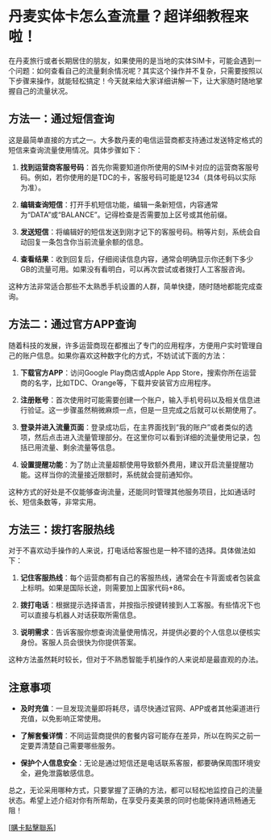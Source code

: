 # 丹麦实体卡怎么查流量？超详细教程来啦！

在丹麦旅行或者长期居住的朋友，如果使用的是当地的实体SIM卡，可能会遇到一个问题：如何查看自己的流量剩余情况呢？其实这个操作并不复杂，只需要按照以下步骤来操作，就能轻松搞定！今天就来给大家详细讲解一下，让大家随时随地掌握自己的流量状况。

## 方法一：通过短信查询

这是最简单直接的方式之一。大多数丹麦的电信运营商都支持通过发送特定格式的短信来查询流量使用情况。具体步骤如下：

1. **找到运营商客服号码**：首先你需要知道你所使用的SIM卡对应的运营商客服号码。例如，若你使用的是TDC的卡，客服号码可能是1234（具体号码以实际为准）。
   
2. **编辑查询短信**：打开手机短信功能，编辑一条新短信，内容通常为“DATA”或“BALANCE”。记得检查是否需要加上区号或其他前缀。

3. **发送短信**：将编辑好的短信发送到刚才记下的客服号码。稍等片刻，系统会自动回复一条包含你当前流量余额的信息。

4. **查看结果**：收到回复后，仔细阅读信息内容，通常会明确显示你还剩下多少GB的流量可用。如果没有看明白，可以再次尝试或者拨打人工客服咨询。

这种方法非常适合那些不太熟悉手机设置的人群，简单快捷，随时随地都能完成查询。

## 方法二：通过官方APP查询

随着科技的发展，许多运营商现在都推出了专门的应用程序，方便用户实时管理自己的账户信息。如果你喜欢这种数字化的方式，不妨试试下面的方法：

1. **下载官方APP**：访问Google Play商店或Apple App Store，搜索你所在运营商的名字，比如TDC、Orange等，下载并安装官方应用程序。

2. **注册账号**：首次使用时可能需要创建一个账户，输入手机号码以及相关信息进行验证。这一步骤虽然稍微麻烦一点，但是一旦完成之后就可以长期使用了。

3. **登录并进入流量页面**：登录成功后，在主界面找到“我的账户”或者类似的选项，然后点击进入流量管理部分。在这里你可以看到详细的流量使用记录，包括已用流量、剩余流量等信息。

4. **设置提醒功能**：为了防止流量超额使用导致额外费用，建议开启流量提醒功能。这样当你的流量接近限额时，系统就会提前通知你。

这种方式的好处是不仅能够查询流量，还能同时管理其他服务项目，比如通话时长、短信条数等，非常实用。

## 方法三：拨打客服热线

对于不喜欢动手操作的人来说，打电话给客服也是一种不错的选择。具体做法如下：

1. **记住客服热线**：每个运营商都有自己的客服热线，通常会在卡背面或者包装盒上标明。如果是国际长途，则需要加上国家代码+86。

2. **拨打电话**：根据提示选择语言，并按指示按键转接到人工客服。有些情况下也可以直接与机器人对话获取所需信息。

3. **说明需求**：告诉客服你想查询流量使用情况，并提供必要的个人信息以便核实身份。客服人员会很快为你提供答案。

这种方法虽然耗时较长，但对于不熟悉智能手机操作的人来说却是最直观的办法。

## 注意事项

- **及时充值**：一旦发现流量即将耗尽，请尽快通过官网、APP或者其他渠道进行充值，以免影响正常使用。
  
- **了解套餐详情**：不同运营商提供的套餐内容可能存在差异，所以在购买之前一定要弄清楚自己需要哪些服务。

- **保护个人信息安全**：无论是通过短信还是电话联系客服，都要确保周围环境安全，避免泄露敏感信息。

总之，无论采用哪种方式，只要掌握了正确的方法，都可以轻松地监控自己的流量状态。希望上述介绍对你有所帮助，在享受丹麦美景的同时也能保持通讯畅通无阻！

[[購卡點擊聯系](https://t.me/s/esim1088)]